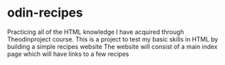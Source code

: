 # odin-recipes
Practicing all of the HTML knowledge I have acquired through Theodinproject course.
This is a project to test my basic skills in HTML by building a simple recipes website
The website will consist of a main index page which will have links to a few recipes